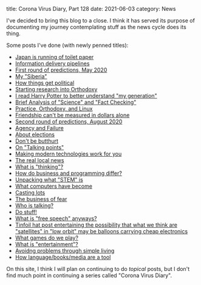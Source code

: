 title: Corona Virus Diary, Part 128
date: 2021-06-03
category: News

I've decided to bring this blog to a close. I think it has served its
purpose of documenting my journey contemplating stuff as the news
cycle does its thing.

Some posts I've done (with newly penned titles):

- [Japan is running of toilet paper](https://captainalan.github.io/pelican-test/corona-virus-diary-part-1.html)
- [Information delivery pipelines](https://captainalan.github.io/pelican-test/corona-virus-diary-part-5.html)
- [First round of predictions, May 2020](https://captainalan.github.io/pelican-test/corona-virus-diary-part-6.html)
- [My "Siberia"](https://captainalan.github.io/pelican-test/corona-virus-diary-part-13.html)
- [How things get political](https://captainalan.github.io/pelican-test/corona-virus-diary-part-24.html)
- [Starting research into Orthodoxy](https://captainalan.github.io/pelican-test/corona-virus-diary-part-31.html)
- [I read Harry Potter to better understand "my generation"](https://captainalan.github.io/pelican-test/corona-virus-diary-part-32.html)
- [Brief Analysis of "Science" and "Fact Checking"](https://captainalan.github.io/pelican-test/corona-virus-diary-part-40.html)
- [Practice, Orthodoxy, and Linux](https://captainalan.github.io/pelican-test/corona-virus-diary-part-50.html)
- [Friendship can't be measured in dollars alone](https://captainalan.github.io/pelican-test/corona-virus-diary-part-51.html)
- [Second round of predictions, August 2020](https://captainalan.github.io/pelican-test/corona-virus-diary-part-53.html)
- [Agency and Failure](https://captainalan.github.io/pelican-test/corona-virus-diary-part-67.hml)
- [About elections](https://captainalan.github.io/pelican-test/corona-virus-diary-part-68.html)
- [Don't be butthurt](https://captainalan.github.io/pelican-test/corona-virus-diary-part-71.html)
- [On "Talking points"](https://captainalan.github.io/pelican-test/corona-virus-diary-part-76.html)
- [Making modern technologies work for you](https://captainalan.github.io/pelican-test/corona-virus-diary-part-87.html)
- [The real local news](https://captainalan.github.io/pelican-test/corona-virus-diary-part-90.html)
- [What is "thinking"?](https://captainalan.github.io/pelican-test/corona-virus-diary-part-94.html)
- [How do business and programming differ?](https://captainalan.github.io/pelican-test/corona-virus-diary-part-96.html)
- [Unpacking what "STEM" is](https://captainalan.github.io/pelican-test/corona-virus-diary-part-98.html)
- [What computers have become](https://captainalan.github.io/pelican-test/corona-virus-diary-part-104.html)
- [Casting lots](https://captainalan.github.io/pelican-test/corona-virus-diary-part-106.html)
- [The business of fear](https://captainalan.github.io/pelican-test/corona-virus-diary-part-109.html)
- [Who is talking?](https://captainalan.github.io/pelican-test/corona-virus-diary-part-110.html)
- [Do stuff!](https://captainalan.github.io/pelican-test/corona-virus-diary-part-111.html)
- [What is "free speech" anyways?](https://captainalan.github.io/pelican-test/corona-virus-diary-part-112.html)
- [Tinfoil hat post entertaining the possibility that what we think are "satellites" in "low orbit" may be balloons carrying cheap electronics](https://captainalan.github.io/pelican-test/corona-virus-diary-part-113.html)
- [What games do we play?](https://captainalan.github.io/pelican-test/corona-virus-diary-part-119.html)
- [What is "entertainment"?](https://captainalan.github.io/pelican-test/corona-virus-diary-part-120.html)
- [Avoidng problems through simple living](https://captainalan.github.io/pelican-test/corona-virus-diary-part-121.html)
- [How language/books/media are a tool](https://captainalan.github.io/pelican-test/corona-virus-diary-part-123.html)


On this site, I think I will plan on continuing to do *topical* posts,
but I don't find much point in continuing a series called "Corona
Virus Diary".

